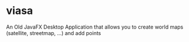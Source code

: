 # viasa
An Old JavaFX Desktop Application that allows you to create world maps (satellite, streetmap, ...) and add points
